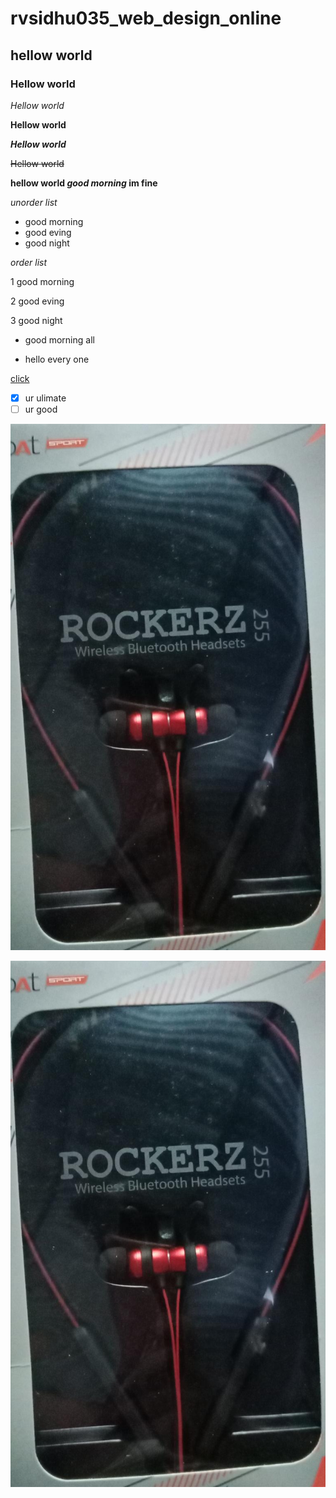 # rvsidhu035_web_design_online
## hellow world
### Hellow world
*Hellow world*

**Hellow world**

***Hellow world***

~~Hellow world~~

**hellow world _good morning_ im fine**

*unorder list*

- good morning
- good eving
- good night

*order list*

1 good morning

2 good eving

3 good night

- good morning all

- hello every one

[click](https://www.google.com)

- [x] ur ulimate
- [ ] ur good

![img](img/1.JPEG)

![img](1.JPEG)